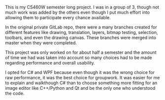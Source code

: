 This is my CS460W semester long project. I was in a group of 3, though not much work was added by the others even though I put much effort into allowing them to participate every chance available.

In the original private GitLab repo, there were a many branches created for different features like drawing, translation, layers, bitmap testing, selection, toolbars, and even the drawing canvas.
These branches were merged into master when they were completed.

This project was only worked on for about half a semester and the amount of time we had was taken into account so many choices had to be made regarding performance and overall usability.

I opted for C# and WPF because even though it was the wrong choice for raw performance, it was the best choice for groupwork. It was easier for me to explain and walkthough C# than to choose something more fitting for an image editor like C++/Python and Qt and be the only one who understood the code.
